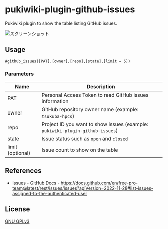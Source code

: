 # pukiwiki-plugin-github-issues

Pukiwiki plugin to show the table listing GitHub issues.

![スクリーンショット](screenshot.png)

## Usage

```
#github_issues([PAT],[owner],[repo],[state],[limit = 5])
```

### Parameters

| Name | Description |
| -- | -- |
| PAT | Personal Access Token to read GitHub issues information |
| owner | GitHub repository owner name (example: `tsukuba-hpcs`) |
| repo | Project ID you want to show issues (example: `pukiwiki-plugin-github-issues`) |
| state | Issue status such as `open` and `closed` |
| limit (optional) | Issue count to show on the table |

## References

- Issues - GitHub Docs - https://docs.github.com/en/free-pro-team@latest/rest/issues/issues?apiVersion=2022-11-28#list-issues-assigned-to-the-authenticated-user

## License

[GNU GPLv3](LICENSE)
